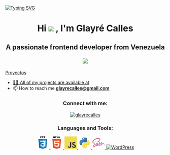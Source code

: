 [![Typing SVG](https://readme-typing-svg.demolab.com?font=Fira+Code&duration=1000&pause=1000&width=435&lines=Hola+Soy+Glayr%C3%A9;Soy+desarrollador+FullStack)](https://git.io/typing-svg)

<h1 align="center">Hi <img src= https://www.emojiall.com/images/60/microsoft-teams/1f44b.png /> , I'm Glayré Calles</h1>

<h2 align="center">A passionate frontend developer from Venezuela </h2>

<h3 align="center"> <img src= https://www.emojiall.com/images/60/skype/1f469-200d-1f4bb.png > </h3>


<a href="ENLACE"> Proyectos </a>

- <a href="https://glayre.github.io/Curso21/HTML/PORTAFOLIO/Proyecto.html"> 👨‍💻 All of my projects are available at </a>
- 📫 How to reach me **glayrecalles@gmail.com**

<h3 align="center">Connect with me:</h3>
<p align="center">
<a href="https://linkedin.com/in/glayrecalles" target="blank"><img align="center" src="https://raw.githubusercontent.com/rahuldkjain/github-profile-readme-generator/master/src/images/icons/Social/linked-in-alt.svg" alt="glayrecalles" height="30" width="40" /></a>
</p>

<h3 align="center">Languages and Tools:</h3>
<p align="center"> <a href="https://www.w3schools.com/css/" target="_blank" rel="noreferrer"> <img src="https://raw.githubusercontent.com/devicons/devicon/master/icons/css3/css3-original-wordmark.svg" alt="css3" width="40" height="40"/> </a> <a href="https://www.w3.org/html/" target="_blank" rel="noreferrer"> <img src="https://raw.githubusercontent.com/devicons/devicon/master/icons/html5/html5-original-wordmark.svg" alt="html5" width="40" height="40"/> </a> <a href="https://developer.mozilla.org/en-US/docs/Web/JavaScript" target="_blank" rel="noreferrer"> <img src="https://raw.githubusercontent.com/devicons/devicon/master/icons/javascript/javascript-original.svg" alt="javascript" width="40" height="40"/> </a> <a href="https://www.python.org" target="_blank" rel="noreferrer"> <img src="https://raw.githubusercontent.com/devicons/devicon/master/icons/python/python-original.svg" alt="python" width="40" height="40"/> </a> <a href="https://sass-lang.com" target="_blank" rel="noreferrer"> <img src="https://raw.githubusercontent.com/devicons/devicon/master/icons/sass/sass-original.svg" alt="sass" width="40" height="40"/> </a> <a href="https://wordpress.com/es/" target="_blank"> <img src="https://upload.wikimedia.org/wikipedia/commons/thumb/a/ae/WordPress.svg/1200px-WordPress.svg.png" alt="WordPress" width="60"/> </a>
</p>


<!--  <p align="center">
  <img src="https://github-readme-stats.vercel.app/api/top-langs/?username=Haonter&layout=donut-vertical&hide_border=true&border_radius=20&title_color=ffffff&text_color=ffffff&bg_color=DEG,001f34,00709a,001f34&card_width=320px">
</p> -->








